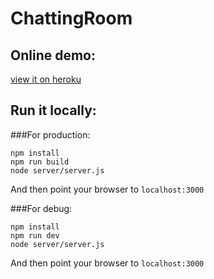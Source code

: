 # ChattingRoom

## Online demo:

[view it on heroku](https://murmuring-brook-22426.herokuapp.com)

## Run it locally:

###For production:
```
npm install
npm run build
node server/server.js
```
And then point your browser to `localhost:3000`


###For debug:
```
npm install
npm run dev
node server/server.js
```
And then point your browser to `localhost:3000`


